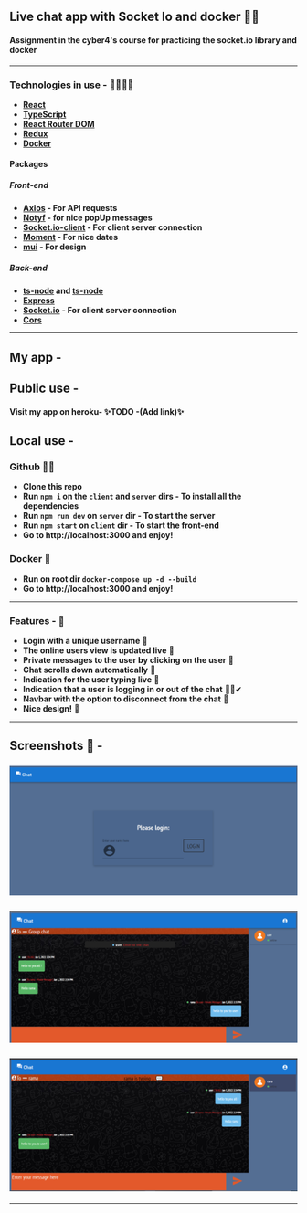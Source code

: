 ## Live chat app with Socket Io and docker 💬🐋

#### Assignment in the cyber4's course for practicing the socket.io library and docker

---

### Technologies in use - 👩‍💻👨‍💻

- **[React](https://reactjs.org/)**
- **[TypeScript](https://www.typescriptlang.org/)**
- **[React Router DOM](https://www.npmjs.com/package/react-router-dom)**
- **[Redux](https://redux.js.org/)**
- **[Docker](https://www.docker.com/)**

#### Packages

##### Front-end

- **[Axios](https://www.npmjs.com/package/axios) - For API requests**
- **[Notyf](https://www.npmjs.com/package/notyf) - for nice popUp messages**
- **[Socket.io-client](https://socket.io/docs/v4/client-api/) - For client server connection**
- **[Moment](https://momentjs.com/) - For nice dates**
- **[mui](https://mui.com/) - For design**

##### Back-end

- **[ts-node](https://www.npmjs.com/package/ts-node-dev) and [ts-node](https://www.npmjs.com/package/ts-node)**
- **[Express](https://www.npmjs.com/package/express)**
- **[Socket.io](https://socket.io/) - For client server connection**
- **[Cors](https://www.npmjs.com/package/cors)**

---

## My app -

## Public use -

#### Visit my app on heroku- ✨**TODO -(Add link)**✨

## Local use -

### Github 🐱‍👤

- **Clone this repo**
- **Run `npm i` on the `client` and `server` dirs - To install all the dependencies**
- **Run `npm run dev` on `server` dir - To start the server**
- **Run `npm start` on `client` dir - To start the front-end**
- **Go to http://localhost:3000 and enjoy!**

### Docker 🐋

- **Run on root dir `docker-compose up -d --build`**
- **Go to http://localhost:3000 and enjoy!**

---

### Features - 💫

- **Login with a unique username** 👤
- **The online users view is updated live** 👥
- **Private messages to the user by clicking on the user** 🔏
- **Chat scrolls down automatically** 🔽
- **Indication for the user typing live** 💬
- **Indication that a user is logging in or out of the chat** 👤❌✔
- **Navbar with the option to disconnect from the chat** 🚪
- **Nice design!** 💅

---

## Screenshots 📸 -

### <img src="./README-PICS/login.png"/>

### <img src="./README-PICS/my-app.png"/>

### <img src="./README-PICS/typing.png"/>

---
